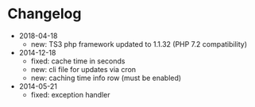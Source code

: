 # Changelog


- 2018-04-18
    - new: TS3 php framework updated to 1.1.32 (PHP 7.2 compatibility)
- 2014-12-18
    - fixed: cache time in seconds
    - new: cli file for updates via cron
    - new: caching time info row (must be enabled)
- 2014-05-21
    - fixed: exception handler
